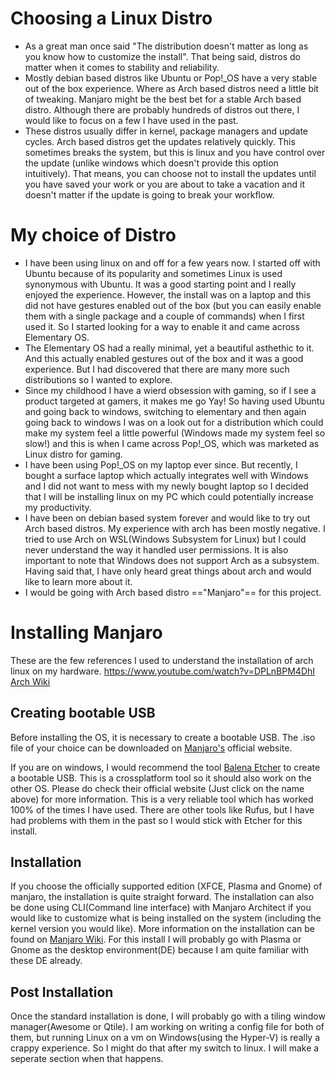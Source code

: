 # Choosing a Linux Distro
- As a great man once said "The distribution doesn't matter as long as you know how to customize the install". That being said, distros do matter when it comes to stability and reliability. 
- Mostly debian based distros like Ubuntu or Pop!\_OS have a very stable out of the box experience. Where as Arch based distros need a little bit of tweaking. Manjaro might be the best bet for a stable Arch based distro. Although there are probably hundreds of distros out there, I would like to focus on a few I have used in the past.
- These distros usually differ in kernel, package managers and update cycles. Arch based distros get the updates relatively quickly. This sometimes breaks the system, but this is linux and you have control over the update (unlike windows which doesn't provide this option intuitively). That means, you can choose not to install the updates until you have saved your work or you are about to take a vacation and it doesn't matter if the update is going to break your workflow.

# My choice of Distro
- I have been using linux on and off for a few years now. I started off with Ubuntu because of its popularity and sometimes Linux is used synonymous with Ubuntu. It was a good starting point and I really enjoyed the experience. However, the install was on a laptop and this did not have gestures enabled out of the box (but you can easily enable them with a single package and a couple of commands) when I first used it. So I started looking for a way to enable it and came across Elementary OS.
- The Elementary OS had a really minimal, yet a beautiful asthethic to it. And this actually enabled gestures out of the box and it was a good experience. But I had discovered that there are many more such distributions so I wanted to explore. 
- Since my childhood I have a wierd obsession with gaming, so if I see a product targeted at gamers, it makes me go Yay! So having used Ubuntu and going back to windows, switching to elementary and then again going back to windows I was on a look out for a distribution which could make my system feel a little powerful (Windows made my system feel so slow!) and this is when I came across Pop!\_OS, which was marketed as Linux distro for gaming. 
- I have been using Pop!\_OS on my laptop ever since. But recently, I bought a surface laptop which actually integrates well with Windows and I did not want to mess with my newly bought laptop so I decided that I will be installing linux on my PC which could potentially increase my productivity.
- I have been on debian based system forever and would like to try out Arch based distros. My experience with arch has been mostly negative. I tried to use Arch on WSL(Windows Subsystem for Linux) but I could never understand the way it handled user permissions. It is also important to note that Windows does not support Arch as a subsystem. Having said that, I have only heard great things about arch and would like to learn more about it.
- I would be going with Arch based distro =="Manjaro"== for this project. 

# Installing Manjaro
These are the few references I used to understand the installation of arch linux on my hardware. 
https://www.youtube.com/watch?v=DPLnBPM4DhI
[Arch Wiki](https://wiki.archlinux.org/index.php/Installation_guide)

## Creating bootable USB
Before installing the OS, it is necessary to create a bootable USB. The .iso file of your choice can be downloaded on [Manjaro's](https://manjaro.org/download/) official website. 

If you are on windows, I would recommend the tool [Balena Etcher](https://etcher.download/) to create a bootable USB. This is a crossplatform tool so it should also work on the other OS. Please do check their official website (Just click on the name above) for more information. This is a very reliable tool which has worked 100% of the times I have used. There are other tools like Rufus, but I have had problems with them in the past so I would stick with Etcher for this install.

## Installation 
If you choose the officially supported edition (XFCE, Plasma and Gnome) of manjaro, the installation is quite straight forward. The installation can also be done using CLI(Command line interface) with Manjaro Architect if you would like to customize what is being installed on the system (including the kernel version you would like). More information on the installation can be found on [Manjaro Wiki](https://wiki.manjaro.org/index.php/Installation_Guides).
For this install I will probably go with Plasma or Gnome as the desktop environment(DE) because I am quite familiar with these DE already.

## Post Installation
Once the standard installation is done, I will probably go with a tiling window manager(Awesome or Qtile). I am working on writing a config file for both of them, but running Linux on a vm on Windows(using the Hyper-V) is really a crappy experience. So I might do that after my switch to linux. I will make a seperate section when that happens.